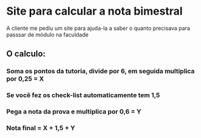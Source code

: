 # Site para calcular a nota bimestral
A cliente me pediu um site para ajuda-la a saber o quanto precisava para passsar de módulo na faculdade

## O calculo: 
### Soma os pontos da tutoria, divide por 6, em seguida multiplica por 0,25 = X
### Se você fez os check-list automaticamente tem 1,5
### Pega a nota da prova e multiplica por 0,6 = Y
### Nota final = X + 1,5 + Y
